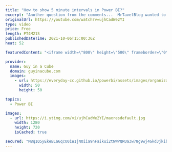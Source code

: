 ```yaml
---
title: "How to show 5 minute intervals in Power BI?"
excerpt: "Another question from the comments...  MrTavelBlog wanted to know how to show 5 minute intervals in Power BI. Patrick accepts the challenge and shows you how!  Power BI date table: create using DAX https://www.youtube.com/watch?v=gyvhM5eiT0U  Working with time in Power BI Desktop https://www.youtube.com/watch?v=8DFih8ccMV0"
originalUrl: https://youtube.com/watch?v=ujhCadWe2YI
type: video
price: Free
length: PT4M21S
publishedDateTime: 2021-10-06T15:00:36Z
heat: 52

featuredContent: "<iframe width=\"800\" height=\"500\" frameborder=\"0\" src=\"https://www.youtube.com/embed/ujhCadWe2YI\" allow=\"accelerometer; autoplay; encrypted-media; gyroscope; picture-in-picture\" allowfullscreen></iframe>"

provider:
  name: Guy in a Cube
  domain: guyinacube.com
  images:
    - url: https://everyday-cc.github.io/powerbi/assets/images/organizations/guyinacube.com-50x50.jpg
      width: 50
      height: 50

topics:
  - Power BI

images:
  - url: https://i.ytimg.com/vi/ujhCadWe2YI/maxresdefault.jpg
    width: 1280
    height: 720
    isCached: true

secured: "M8q1Q5yEkeBLa6qcU0iW1jNOiia9nFaikui2tNWPQRUa3w78g9wj4GkdJjkibUDGnuQ7E4UemQqvr7nUof1M+2X/4Pmudkl5urllkIzr08KVWdyN2Cst4OT03l7KBH3gjAkBx/iTtw+v2xwLAtpiNkwe8EEQ1hQI7G8vVGCviXpb3/jvXV8AVEwzh3/kVDTZMCt7fOXwCONMQTGaTBrGQzr7l1sI2trnCDujHa4gBqUic/7BNhwsK9rIHWa+j9CWAFOqX2hceS4GHBsdPBt+JnZ6626QAMkas+xbbTPAiZpOQZ4FnvX9dhj7GjGZJLj4mYpfu41fuoOmnDBXYNYST64isie3tUVucZe0dvlr6TKzuCHUq+TZzAIhkf4TM2nTrXIbs3b1qa1PKscmMkjdP9HPqQJ31NV6uXac8zvBHM0=;90Cxp/ePEgeN0I8f8S1zzA=="
---
```


